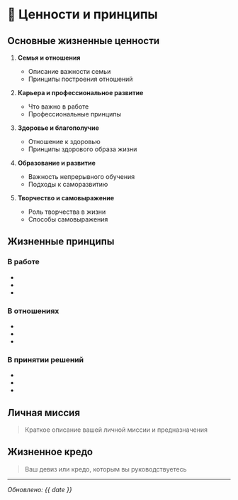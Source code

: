 # 🎯 Ценности и принципы

## Основные жизненные ценности
1. **Семья и отношения**
   - Описание важности семьи
   - Принципы построения отношений

2. **Карьера и профессиональное развитие**
   - Что важно в работе
   - Профессиональные принципы

3. **Здоровье и благополучие**
   - Отношение к здоровью
   - Принципы здорового образа жизни

4. **Образование и развитие**
   - Важность непрерывного обучения
   - Подходы к саморазвитию

5. **Творчество и самовыражение**
   - Роль творчества в жизни
   - Способы самовыражения

## Жизненные принципы
### В работе
- 
- 
- 

### В отношениях
- 
- 
- 

### В принятии решений
- 
- 
- 

## Личная миссия
> Краткое описание вашей личной миссии и предназначения

## Жизненное кредо
> Ваш девиз или кредо, которым вы руководствуетесь

---
*Обновлено: {{ date }}*
